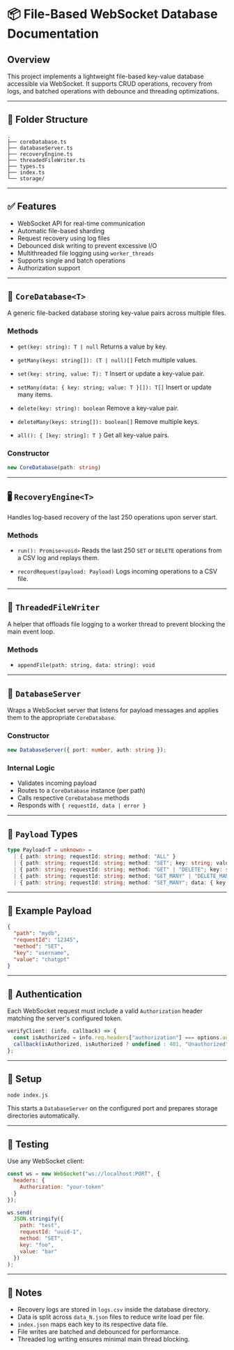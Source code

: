 <!-- @format -->

# 📦 File-Based WebSocket Database Documentation

## Overview

This project implements a lightweight file-based key-value database accessible via WebSocket. It supports CRUD operations, recovery from logs, and batched operations with debounce and threading optimizations.

---

## 📁 Folder Structure

```
.
├── coreDatabase.ts
├── databaseServer.ts
├── recoveryEngine.ts
├── threadedFileWriter.ts
├── types.ts
├── index.ts
└── storage/
```

---

## ✅ Features

- WebSocket API for real-time communication
- Automatic file-based sharding
- Request recovery using log files
- Debounced disk writing to prevent excessive I/O
- Multithreaded file logging using `worker_threads`
- Supports single and batch operations
- Authorization support

---

## 📘 `CoreDatabase<T>`

A generic file-backed database storing key-value pairs across multiple files.

### Methods

- `get(key: string): T | null`
  Returns a value by key.

- `getMany(keys: string[]): (T | null)[]`
  Fetch multiple values.

- `set(key: string, value: T): T`
  Insert or update a key-value pair.

- `setMany(data: { key: string; value: T }[]): T[]`
  Insert or update many items.

- `delete(key: string): boolean`
  Remove a key-value pair.

- `deleteMany(keys: string[]): boolean[]`
  Remove multiple keys.

- `all(): { [key: string]: T }`
  Get all key-value pairs.

### Constructor

```ts
new CoreDatabase(path: string)
```

---

## 🖁 `RecoveryEngine<T>`

Handles log-based recovery of the last 250 operations upon server start.

### Methods

- `run(): Promise<void>`
  Reads the last 250 `SET` or `DELETE` operations from a CSV log and replays them.

- `recordRequest(payload: Payload)`
  Logs incoming operations to a CSV file.

---

## 🧵 `ThreadedFileWriter`

A helper that offloads file logging to a worker thread to prevent blocking the main event loop.

### Methods

- `appendFile(path: string, data: string): void`

---

## 📡 `DatabaseServer`

Wraps a WebSocket server that listens for payload messages and applies them to the appropriate `CoreDatabase`.

### Constructor

```ts
new DatabaseServer({ port: number, auth: string });
```

### Internal Logic

- Validates incoming payload
- Routes to a `CoreDatabase` instance (per path)
- Calls respective `CoreDatabase` methods
- Responds with `{ requestId, data | error }`

---

## 📒 `Payload` Types

```ts
type Payload<T = unknown> =
  | { path: string; requestId: string; method: "ALL" }
  | { path: string; requestId: string; method: "SET"; key: string; value: T }
  | { path: string; requestId: string; method: "GET" | "DELETE"; key: string }
  | { path: string; requestId: string; method: "GET_MANY" | "DELETE_MANY"; keys: string[] }
  | { path: string; requestId: string; method: "SET_MANY"; data: { key: string; value: T }[] };
```

---

## 📂 Example Payload

```json
{
  "path": "mydb",
  "requestId": "12345",
  "method": "SET",
  "key": "username",
  "value": "chatgpt"
}
```

---

## 🔐 Authentication

Each WebSocket request must include a valid `Authorization` header matching the server's configured token.

```ts
verifyClient: (info, callback) => {
  const isAuthorized = info.req.headers["authorization"] === options.auth;
  callback(isAuthorized, isAuthorized ? undefined : 401, "Unauthorized");
};
```

---

## 🚀 Setup

```bash
node index.js
```

This starts a `DatabaseServer` on the configured port and prepares storage directories automatically.

---

## 🥺 Testing

Use any WebSocket client:

```js
const ws = new WebSocket("ws://localhost:PORT", {
  headers: {
    Authorization: "your-token"
  }
});

ws.send(
  JSON.stringify({
    path: "test",
    requestId: "uuid-1",
    method: "SET",
    key: "foo",
    value: "bar"
  })
);
```

---

## 📝 Notes

- Recovery logs are stored in `logs.csv` inside the database directory.
- Data is split across `data_N.json` files to reduce write load per file.
- `index.json` maps each key to its respective data file.
- File writes are batched and debounced for performance.
- Threaded log writing ensures minimal main thread blocking.
